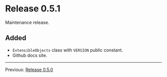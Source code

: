 # Release 0.5.1

Maintenance release.

## Added

- `ExtensibleObjects` class with `VERSION` public constant.
- Github docs site.

---

Previous: [Release 0.5.0](CHANGELOG-0.5.0.md)

